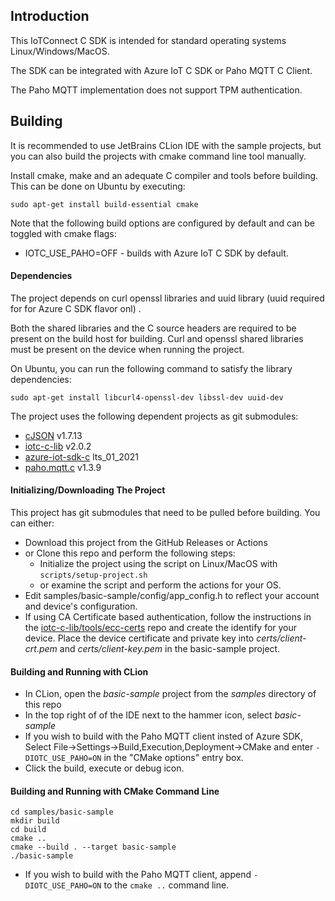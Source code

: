 ## Introduction

This IoTConnect C SDK is intended for standard operating systems Linux/Windows/MacOS.

The SDK can be integrated with Azure IoT C SDK or Paho MQTT C Client.

The Paho MQTT implementation does not support TPM authentication.

## Building

It is recommended to use JetBrains CLion IDE with the sample projects, but you can also build the projects
with cmake command line tool manually.

Install cmake, make and an adequate C compiler and tools before building. This can be done on Ubuntu by executing:
```shell script
sudo apt-get install build-essential cmake 
``` 

Note that the following build options are configured by default and can be toggled with cmake flags:
* IOTC_USE_PAHO=OFF - builds with Azure IoT C SDK by default.

#### Dependencies

The project depends on curl openssl libraries and uuid library (uuid required for for Azure C SDK flavor onl) .

Both the shared libraries and the C source headers are required to be present on the build host for building. 
Curl and openssl shared libraries must be present on the device when running the project. 

On Ubuntu, you can run the following command to satisfy the library dependencies: 

```shell script
sudo apt-get install libcurl4-openssl-dev libssl-dev uuid-dev
```

The project uses the following dependent projects as git submodules:

* [cJSON](https://github.com/DaveGamble/cJSON.git) v1.7.13
* [iotc-c-lib](https://github.com/avnet-iotconnect/iotc-c-lib.git) v2.0.2
* [azure-iot-sdk-c](https://github.com/Azure/azure-iot-sdk-c.git) lts_01_2021
* [paho.mqtt.c](https://github.com/eclipse/paho.mqtt.c.git) v1.3.9

#### Initializing/Downloading The Project

This project has git submodules that need to be pulled before building. You can either:

* Download this project from the GitHub Releases or Actions
* or Clone this repo and perform the following steps: 
  * Initialize the project using the script on Linux/MacOS with ```scripts/setup-project.sh```
  * or examine the script and perform the actions for your OS.
* Edit samples/basic-sample/config/app_config.h to reflect your account and device's configuration.
* If using CA Certificate based authentication, follow the instructions in the 
[iotc-c-lib/tools/ecc-certs](https://github.com/avnet-iotconnect/iotc-c-lib/tree/master/tools/ecc-certs) 
repo and create the identify for your device. 
Place the device certificate and private key into *certs/client-crt.pem* and *certs/client-key.pem* in the basic-sample project.

#### Building and Running with CLion

* In CLion, open the *basic-sample* project from the *samples* directory of this repo
* In the top right of of the IDE next to the hammer icon, select *basic-sample*
* If you wish to build with the Paho MQTT client insted of Azure SDK, Select File->Settings->Build,Execution,Deployment->CMake 
and enter ```-DIOTC_USE_PAHO=ON``` in the "CMake options" entry box.
* Click the build, execute or debug icon.

#### Building and Running with CMake Command Line

```shell script
cd samples/basic-sample
mkdir build
cd build
cmake ..
cmake --build . --target basic-sample
./basic-sample
```

* If you wish to build with the Paho MQTT client, append ```-DIOTC_USE_PAHO=ON``` to the ```cmake ..``` command line.
